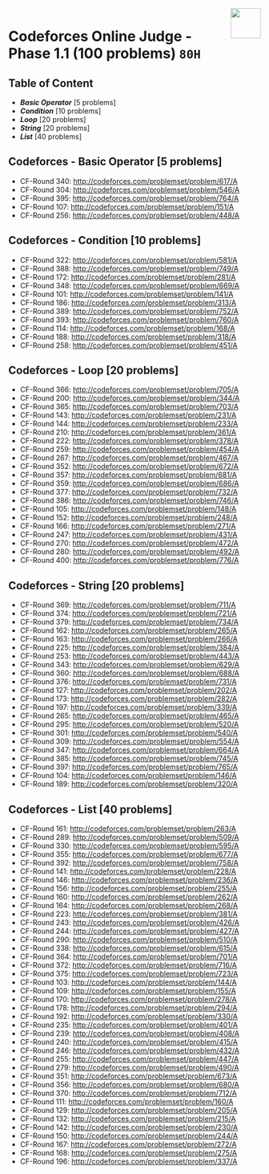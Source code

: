 <img align="right" width="60" height="60" src="https://github.com/cs-MohamedAyman/Problem-Solving-Training/blob/master/online-judges-logos/codeforces.jpg">

# Codeforces Online Judge - Phase 1.1 (100 problems) `80H`

## Table of Content

- ***Basic Operator*** [5 problems]
- ***Condition***      [10 problems]
- ***Loop***           [20 problems]
- ***String***         [20 problems]
- ***List***           [40 problems]

## Codeforces - Basic Operator [5 problems]

- CF-Round 340: http://codeforces.com/problemset/problem/617/A
- CF-Round 304: http://codeforces.com/problemset/problem/546/A
- CF-Round 395: http://codeforces.com/problemset/problem/764/A
- CF-Round 107: http://codeforces.com/problemset/problem/151/A
- CF-Round 256: http://codeforces.com/problemset/problem/448/A

## Codeforces - Condition [10 problems]

- CF-Round 322: http://codeforces.com/problemset/problem/581/A
- CF-Round 388: http://codeforces.com/problemset/problem/749/A
- CF-Round 172: http://codeforces.com/problemset/problem/281/A
- CF-Round 348: http://codeforces.com/problemset/problem/669/A
- CF-Round 101: http://codeforces.com/problemset/problem/141/A
- CF-Round 186: http://codeforces.com/problemset/problem/313/A
- CF-Round 389: http://codeforces.com/problemset/problem/752/A
- CF-Round 393: http://codeforces.com/problemset/problem/760/A
- CF-Round 114: http://codeforces.com/problemset/problem/168/A
- CF-Round 188: http://codeforces.com/problemset/problem/318/A
- CF-Round 258: http://codeforces.com/problemset/problem/451/A

## Codeforces - Loop [20 problems]

- CF-Round 366: http://codeforces.com/problemset/problem/705/A
- CF-Round 200: http://codeforces.com/problemset/problem/344/A
- CF-Round 365: http://codeforces.com/problemset/problem/703/A
- CF-Round 143: http://codeforces.com/problemset/problem/231/A
- CF-Round 144: http://codeforces.com/problemset/problem/233/A
- CF-Round 210: http://codeforces.com/problemset/problem/361/A
- CF-Round 222: http://codeforces.com/problemset/problem/378/A
- CF-Round 259: http://codeforces.com/problemset/problem/454/A
- CF-Round 267: http://codeforces.com/problemset/problem/467/A
- CF-Round 352: http://codeforces.com/problemset/problem/672/A
- CF-Round 357: http://codeforces.com/problemset/problem/681/A
- CF-Round 359: http://codeforces.com/problemset/problem/686/A
- CF-Round 377: http://codeforces.com/problemset/problem/732/A
- CF-Round 386: http://codeforces.com/problemset/problem/746/A
- CF-Round 105: http://codeforces.com/problemset/problem/148/A
- CF-Round 152: http://codeforces.com/problemset/problem/248/A
- CF-Round 166: http://codeforces.com/problemset/problem/271/A
- CF-Round 247: http://codeforces.com/problemset/problem/431/A
- CF-Round 270: http://codeforces.com/problemset/problem/472/A
- CF-Round 280: http://codeforces.com/problemset/problem/492/A
- CF-Round 400: http://codeforces.com/problemset/problem/776/A

## Codeforces - String [20 problems]

- CF-Round 369: http://codeforces.com/problemset/problem/711/A
- CF-Round 374: http://codeforces.com/problemset/problem/721/A
- CF-Round 379: http://codeforces.com/problemset/problem/734/A
- CF-Round 162: http://codeforces.com/problemset/problem/265/A
- CF-Round 163: http://codeforces.com/problemset/problem/266/A
- CF-Round 225: http://codeforces.com/problemset/problem/384/A
- CF-Round 253: http://codeforces.com/problemset/problem/443/A
- CF-Round 343: http://codeforces.com/problemset/problem/629/A
- CF-Round 360: http://codeforces.com/problemset/problem/688/A
- CF-Round 376: http://codeforces.com/problemset/problem/731/A
- CF-Round 127: http://codeforces.com/problemset/problem/202/A
- CF-Round 173: http://codeforces.com/problemset/problem/282/A
- CF-Round 197: http://codeforces.com/problemset/problem/339/A
- CF-Round 265: http://codeforces.com/problemset/problem/465/A
- CF-Round 295: http://codeforces.com/problemset/problem/520/A
- CF-Round 301: http://codeforces.com/problemset/problem/540/A
- CF-Round 309: http://codeforces.com/problemset/problem/554/A
- CF-Round 347: http://codeforces.com/problemset/problem/664/A
- CF-Round 385: http://codeforces.com/problemset/problem/745/A
- CF-Round 397: http://codeforces.com/problemset/problem/765/A
- CF-Round 104: http://codeforces.com/problemset/problem/146/A
- CF-Round 189: http://codeforces.com/problemset/problem/320/A

## Codeforces - List [40 problems]

- CF-Round 161: http://codeforces.com/problemset/problem/263/A
- CF-Round 289: http://codeforces.com/problemset/problem/509/A
- CF-Round 330: http://codeforces.com/problemset/problem/595/A
- CF-Round 355: http://codeforces.com/problemset/problem/677/A
- CF-Round 392: http://codeforces.com/problemset/problem/758/A
- CF-Round 141: http://codeforces.com/problemset/problem/228/A
- CF-Round 146: http://codeforces.com/problemset/problem/236/A
- CF-Round 156: http://codeforces.com/problemset/problem/255/A
- CF-Round 160: http://codeforces.com/problemset/problem/262/A
- CF-Round 164: http://codeforces.com/problemset/problem/268/A
- CF-Round 223: http://codeforces.com/problemset/problem/381/A
- CF-Round 243: http://codeforces.com/problemset/problem/426/A
- CF-Round 244: http://codeforces.com/problemset/problem/427/A
- CF-Round 290: http://codeforces.com/problemset/problem/510/A
- CF-Round 338: http://codeforces.com/problemset/problem/615/A
- CF-Round 364: http://codeforces.com/problemset/problem/701/A
- CF-Round 372: http://codeforces.com/problemset/problem/716/A
- CF-Round 375: http://codeforces.com/problemset/problem/723/A
- CF-Round 103: http://codeforces.com/problemset/problem/144/A
- CF-Round 109: http://codeforces.com/problemset/problem/155/A
- CF-Round 170: http://codeforces.com/problemset/problem/278/A
- CF-Round 178: http://codeforces.com/problemset/problem/294/A
- CF-Round 192: http://codeforces.com/problemset/problem/330/A
- CF-Round 235: http://codeforces.com/problemset/problem/401/A
- CF-Round 239: http://codeforces.com/problemset/problem/408/A
- CF-Round 240: http://codeforces.com/problemset/problem/415/A
- CF-Round 246: http://codeforces.com/problemset/problem/432/A
- CF-Round 255: http://codeforces.com/problemset/problem/447/A
- CF-Round 279: http://codeforces.com/problemset/problem/490/A
- CF-Round 351: http://codeforces.com/problemset/problem/673/A
- CF-Round 356: http://codeforces.com/problemset/problem/680/A
- CF-Round 370: http://codeforces.com/problemset/problem/712/A
- CF-Round 111: http://codeforces.com/problemset/problem/160/A
- CF-Round 129: http://codeforces.com/problemset/problem/205/A
- CF-Round 132: http://codeforces.com/problemset/problem/215/A
- CF-Round 142: http://codeforces.com/problemset/problem/230/A
- CF-Round 150: http://codeforces.com/problemset/problem/244/A
- CF-Round 167: http://codeforces.com/problemset/problem/272/A
- CF-Round 168: http://codeforces.com/problemset/problem/275/A
- CF-Round 196: http://codeforces.com/problemset/problem/337/A
